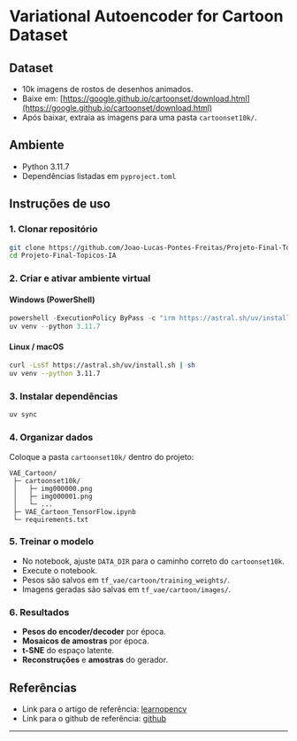 # Variational Autoencoder for Cartoon Dataset

## Dataset
- 10k imagens de rostos de desenhos animados.
- Baixe em: [https://google.github.io/cartoonset/download.html](https://google.github.io/cartoonset/download.html)
- Após baixar, extraia as imagens para uma pasta `cartoonset10k/`.

## Ambiente
- Python 3.11.7
- Dependências listadas em `pyproject.toml`

## Instruções de uso

### 1. Clonar repositório
```bash
git clone https://github.com/Joao-Lucas-Pontes-Freitas/Projeto-Final-Topicos-IA
cd Projeto-Final-Topicos-IA
```

### 2. Criar e ativar ambiente virtual

#### Windows (PowerShell)

```powershell
powershell -ExecutionPolicy ByPass -c "irm https://astral.sh/uv/install.ps1 | iex"
uv venv --python 3.11.7
```

#### Linux / macOS

```bash
curl -LsSf https://astral.sh/uv/install.sh | sh
uv venv --python 3.11.7
```

### 3. Instalar dependências

```bash
uv sync
```

### 4. Organizar dados

Coloque a pasta `cartoonset10k/` dentro do projeto:

```
VAE_Cartoon/
 ├─ cartoonset10k/
 │   ├─ img000000.png
 │   ├─ img000001.png
 │   └─ ...
 ├─ VAE_Cartoon_TensorFlow.ipynb
 └─ requirements.txt
```

### 5. Treinar o modelo

* No notebook, ajuste `DATA_DIR` para o caminho correto do `cartoonset10k`.
* Execute o notebook.
* Pesos são salvos em `tf_vae/cartoon/training_weights/`.
* Imagens geradas são salvas em `tf_vae/cartoon/images/`.

### 6. Resultados

* **Pesos do encoder/decoder** por época.
* **Mosaicos de amostras** por época.
* **t-SNE** do espaço latente.
* **Reconstruções** e **amostras** do gerador.

## Referências
* Link para o artigo de referência: [learnopencv](https://learnopencv.com/variational-autoencoder-in-tensorflow)
* Link para o github de referência: [github](https://github.com/spmallick/learnopencv/tree/master/Variational-Autoencoder-TensorFlow)
---

